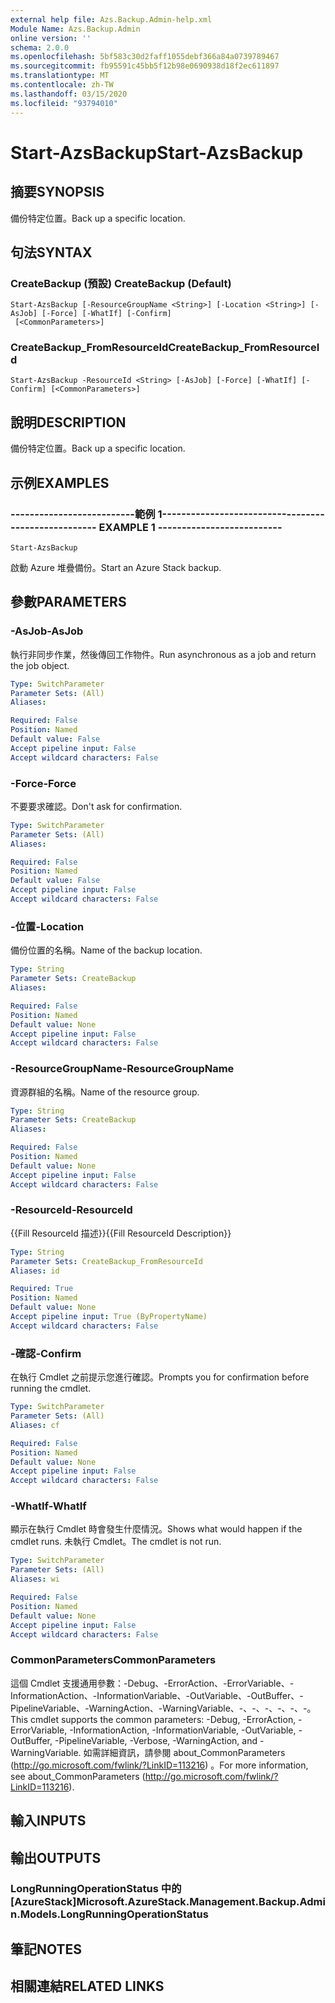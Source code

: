 ```yaml
---
external help file: Azs.Backup.Admin-help.xml
Module Name: Azs.Backup.Admin
online version: ''
schema: 2.0.0
ms.openlocfilehash: 5bf583c30d2faff1055debf366a84a0739789467
ms.sourcegitcommit: fb95591c45bb5f12b98e0690938d18f2ec611897
ms.translationtype: MT
ms.contentlocale: zh-TW
ms.lasthandoff: 03/15/2020
ms.locfileid: "93794010"
---
```

# <span data-ttu-id="599b3-101">Start-AzsBackup</span><span class="sxs-lookup"><span data-stu-id="599b3-101">Start-AzsBackup</span></span>

## <span data-ttu-id="599b3-102">摘要</span><span class="sxs-lookup"><span data-stu-id="599b3-102">SYNOPSIS</span></span>
<span data-ttu-id="599b3-103">備份特定位置。</span><span class="sxs-lookup"><span data-stu-id="599b3-103">Back up a specific location.</span></span>

## <span data-ttu-id="599b3-104">句法</span><span class="sxs-lookup"><span data-stu-id="599b3-104">SYNTAX</span></span>

### <span data-ttu-id="599b3-105">CreateBackup (預設) </span><span class="sxs-lookup"><span data-stu-id="599b3-105">CreateBackup (Default)</span></span>
```
Start-AzsBackup [-ResourceGroupName <String>] [-Location <String>] [-AsJob] [-Force] [-WhatIf] [-Confirm]
 [<CommonParameters>]
```

### <span data-ttu-id="599b3-106">CreateBackup_FromResourceId</span><span class="sxs-lookup"><span data-stu-id="599b3-106">CreateBackup_FromResourceId</span></span>
```
Start-AzsBackup -ResourceId <String> [-AsJob] [-Force] [-WhatIf] [-Confirm] [<CommonParameters>]
```

## <span data-ttu-id="599b3-107">說明</span><span class="sxs-lookup"><span data-stu-id="599b3-107">DESCRIPTION</span></span>
<span data-ttu-id="599b3-108">備份特定位置。</span><span class="sxs-lookup"><span data-stu-id="599b3-108">Back up a specific location.</span></span>

## <span data-ttu-id="599b3-109">示例</span><span class="sxs-lookup"><span data-stu-id="599b3-109">EXAMPLES</span></span>

### <span data-ttu-id="599b3-110">--------------------------範例 1--------------------------</span><span class="sxs-lookup"><span data-stu-id="599b3-110">-------------------------- EXAMPLE 1 --------------------------</span></span>
```
Start-AzsBackup
```

<span data-ttu-id="599b3-111">啟動 Azure 堆疊備份。</span><span class="sxs-lookup"><span data-stu-id="599b3-111">Start an Azure Stack backup.</span></span>

## <span data-ttu-id="599b3-112">參數</span><span class="sxs-lookup"><span data-stu-id="599b3-112">PARAMETERS</span></span>

### <span data-ttu-id="599b3-113">-AsJob</span><span class="sxs-lookup"><span data-stu-id="599b3-113">-AsJob</span></span>
<span data-ttu-id="599b3-114">執行非同步作業，然後傳回工作物件。</span><span class="sxs-lookup"><span data-stu-id="599b3-114">Run asynchronous as a job and return the job object.</span></span>

```yaml
Type: SwitchParameter
Parameter Sets: (All)
Aliases: 

Required: False
Position: Named
Default value: False
Accept pipeline input: False
Accept wildcard characters: False
```

### <span data-ttu-id="599b3-115">-Force</span><span class="sxs-lookup"><span data-stu-id="599b3-115">-Force</span></span>
<span data-ttu-id="599b3-116">不要要求確認。</span><span class="sxs-lookup"><span data-stu-id="599b3-116">Don't ask for confirmation.</span></span>

```yaml
Type: SwitchParameter
Parameter Sets: (All)
Aliases: 

Required: False
Position: Named
Default value: False
Accept pipeline input: False
Accept wildcard characters: False
```

### <span data-ttu-id="599b3-117">-位置</span><span class="sxs-lookup"><span data-stu-id="599b3-117">-Location</span></span>
<span data-ttu-id="599b3-118">備份位置的名稱。</span><span class="sxs-lookup"><span data-stu-id="599b3-118">Name of the backup location.</span></span>

```yaml
Type: String
Parameter Sets: CreateBackup
Aliases: 

Required: False
Position: Named
Default value: None
Accept pipeline input: False
Accept wildcard characters: False
```

### <span data-ttu-id="599b3-119">-ResourceGroupName</span><span class="sxs-lookup"><span data-stu-id="599b3-119">-ResourceGroupName</span></span>
<span data-ttu-id="599b3-120">資源群組的名稱。</span><span class="sxs-lookup"><span data-stu-id="599b3-120">Name of the resource group.</span></span>

```yaml
Type: String
Parameter Sets: CreateBackup
Aliases: 

Required: False
Position: Named
Default value: None
Accept pipeline input: False
Accept wildcard characters: False
```

### <span data-ttu-id="599b3-121">-ResourceId</span><span class="sxs-lookup"><span data-stu-id="599b3-121">-ResourceId</span></span>
<span data-ttu-id="599b3-122">{{Fill ResourceId 描述}}</span><span class="sxs-lookup"><span data-stu-id="599b3-122">{{Fill ResourceId Description}}</span></span>

```yaml
Type: String
Parameter Sets: CreateBackup_FromResourceId
Aliases: id

Required: True
Position: Named
Default value: None
Accept pipeline input: True (ByPropertyName)
Accept wildcard characters: False
```

### <span data-ttu-id="599b3-123">-確認</span><span class="sxs-lookup"><span data-stu-id="599b3-123">-Confirm</span></span>
<span data-ttu-id="599b3-124">在執行 Cmdlet 之前提示您進行確認。</span><span class="sxs-lookup"><span data-stu-id="599b3-124">Prompts you for confirmation before running the cmdlet.</span></span>

```yaml
Type: SwitchParameter
Parameter Sets: (All)
Aliases: cf

Required: False
Position: Named
Default value: None
Accept pipeline input: False
Accept wildcard characters: False
```

### <span data-ttu-id="599b3-125">-WhatIf</span><span class="sxs-lookup"><span data-stu-id="599b3-125">-WhatIf</span></span>
<span data-ttu-id="599b3-126">顯示在執行 Cmdlet 時會發生什麼情況。</span><span class="sxs-lookup"><span data-stu-id="599b3-126">Shows what would happen if the cmdlet runs.</span></span>
<span data-ttu-id="599b3-127">未執行 Cmdlet。</span><span class="sxs-lookup"><span data-stu-id="599b3-127">The cmdlet is not run.</span></span>

```yaml
Type: SwitchParameter
Parameter Sets: (All)
Aliases: wi

Required: False
Position: Named
Default value: None
Accept pipeline input: False
Accept wildcard characters: False
```

### <span data-ttu-id="599b3-128">CommonParameters</span><span class="sxs-lookup"><span data-stu-id="599b3-128">CommonParameters</span></span>
<span data-ttu-id="599b3-129">這個 Cmdlet 支援通用參數：-Debug、-ErrorAction、-ErrorVariable、-InformationAction、-InformationVariable、-OutVariable、-OutBuffer、-PipelineVariable、-WarningAction、-WarningVariable、-、-、-、-、-、-。</span><span class="sxs-lookup"><span data-stu-id="599b3-129">This cmdlet supports the common parameters: -Debug, -ErrorAction, -ErrorVariable, -InformationAction, -InformationVariable, -OutVariable, -OutBuffer, -PipelineVariable, -Verbose, -WarningAction, and -WarningVariable.</span></span> <span data-ttu-id="599b3-130">如需詳細資訊，請參閱 about_CommonParameters (http://go.microsoft.com/fwlink/?LinkID=113216) 。</span><span class="sxs-lookup"><span data-stu-id="599b3-130">For more information, see about_CommonParameters (http://go.microsoft.com/fwlink/?LinkID=113216).</span></span>

## <span data-ttu-id="599b3-131">輸入</span><span class="sxs-lookup"><span data-stu-id="599b3-131">INPUTS</span></span>

## <span data-ttu-id="599b3-132">輸出</span><span class="sxs-lookup"><span data-stu-id="599b3-132">OUTPUTS</span></span>

### <span data-ttu-id="599b3-133">LongRunningOperationStatus 中的 [AzureStack]</span><span class="sxs-lookup"><span data-stu-id="599b3-133">Microsoft.AzureStack.Management.Backup.Admin.Models.LongRunningOperationStatus</span></span>

## <span data-ttu-id="599b3-134">筆記</span><span class="sxs-lookup"><span data-stu-id="599b3-134">NOTES</span></span>

## <span data-ttu-id="599b3-135">相關連結</span><span class="sxs-lookup"><span data-stu-id="599b3-135">RELATED LINKS</span></span>

